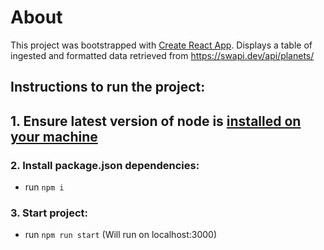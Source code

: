 # About

This project was bootstrapped with [Create React App](https://github.com/facebook/create-react-app). Displays a table of ingested and formatted data retrieved from https://swapi.dev/api/planets/

## Instructions to run the project:

## 1. Ensure latest version of node is [installed on your machine](https://stackoverflow.com/questions/11284634/upgrade-node-js-to-the-latest-version-on-mac-os)

### 2. Install package.json dependencies:

- run `npm i`
  
### 3. Start project:

- run `npm run start` (Will run on localhost:3000)
